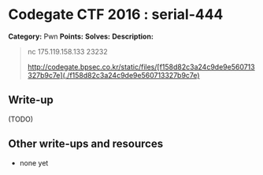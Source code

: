 # Codegate CTF 2016 : serial-444

**Category:** Pwn
**Points:** 
**Solves:** 
**Description:**

> nc 175.119.158.133 23232
> 
> <http://codegate.bpsec.co.kr/static/files/[f158d82c3a24c9de9e560713327b9c7e](./f158d82c3a24c9de9e560713327b9c7e)>


## Write-up

(TODO)

## Other write-ups and resources

* none yet

